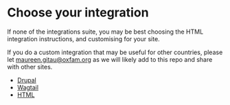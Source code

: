 # Choose your integration

If none of the integrations suite, you may be best choosing the HTML integration
instructions, and customising for your site.

If you do a custom integration that may be useful for other countries, please
let [maureen.gitau@oxfam.org](mailto:maureen.gitau@oxfam.org) as we will likely
add to this repo and share with other sites.

- [Drupal](integrate-into-a-drupal-site.md)
- [Wagtail](integrate-into-a-wagtail-site.md)
- [HTML](integrate-into-html.md)
